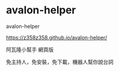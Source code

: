# avalon-helper
avalon-helper

https://z358z358.github.io/avalon-helper/

阿瓦隆小幫手 網頁版

免主持人，免安裝，免下載，機器人幫你說台詞